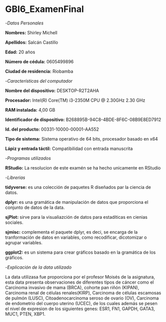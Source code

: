 # GBI6_ExamenFinal

-*Datos Personales*

**Nombres:** Shirley Michell

**Apellidos:** Salcán Castillo

**Edad:** 20 años

**Número de cédula:** 0605499896

**Ciudad de residencia:** Riobamba

-*Características del computador*

**Nombre del dispositivo:**	DESKTOP-R2T2AHA

**Procesador:**	Intel(R) Core(TM) i3-2350M CPU @ 2.30GHz   2.30 GHz

**RAM instalada:**	4,00 GB

**Identificador de dispositivo:**	B268895B-94C8-4BDE-8F6C-08B9E8ED7912

**Id. del producto:**	00331-10000-00001-AA552

**Tipo de sistema:**	Sistema operativo de 64 bits, procesador basado en x64

**Lápiz y entrada táctil:**	Compatibilidad con entrada manuscrita

-*Programas utilizados*

**RStudio:** La resolucion de este examén se ha hecho unicamente en RStudio

-*Librerias*

**tidyverse:** es una colección de paquetes R diseñados par la ciencia de datos.

**dplyr:** es una gramática de manipulación de datos que proporciona el conjunto de datos de la data.

**sjPlot:** sirve para la visualiazción de datos para estadíticas en cienias sociales.

**sjmisc:** complementa el paquete dplyr, es deci, se encarga de la tranformación de datos en variables, como recodificar, dicotomizar o agrupar variables.

**ggplot2:** es un sistema para crear gráficos basado en la gramática de los gráficos.

-*Explicación de la data utilizado*

La data utilizasa fue proporciona por el profesor Moisés de la asignatura, esta data presenta observaciones de diferentes tipos de cáncer como el Carcinoma invasivo de mama (BRCA), cohorte pan riñón (KIPAN), Carcinoma renal de células renales(KIRP), Carcinoma de células escamosas de pulmón (LUSC), Citoadenocarcinoma seroso de ovario (OV), Carcinoma de endometrio del cuerpo uterino (UCEC), de los cuales además se pesen el nivel de expresion de los siguientes genes: ESR1, FN1, GAPDH, GATA3, MUC1, PTEN, XBP1.
